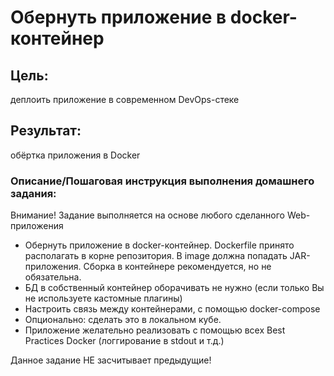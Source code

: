 # Обернуть приложение в docker-контейнер
## Цель:
деплоить приложение в современном DevOps-стеке
## Результат:
обёртка приложения в Docker
### Описание/Пошаговая инструкция выполнения домашнего задания:
Внимание! Задание выполняется на основе любого сделанного Web-приложения  
* Обернуть приложение в docker-контейнер. Dockerfile принято располагать в корне репозитория. В image должна попадать JAR-приложения. Сборка в контейнере рекомендуется, но не обязательна.
* БД в собственный контейнер оборачивать не нужно (если только Вы не используете кастомные плагины)
* Настроить связь между контейнерами, с помощью docker-compose
* Опционально: сделать это в локальном кубе.
* Приложение желательно реализовать с помощью всех Best Practices Docker (логгирование в stdout и т.д.)  

Данное задание НЕ засчитывает предыдущие!